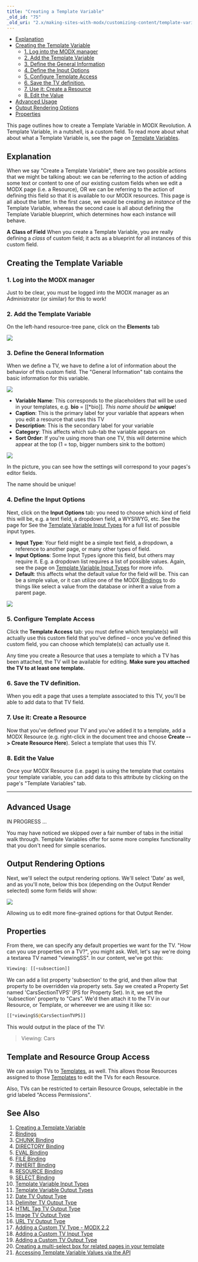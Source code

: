 ```yaml
---
title: "Creating a Template Variable"
_old_id: "75"
_old_uri: "2.x/making-sites-with-modx/customizing-content/template-variables/creating-a-template-variable"
---
```


- [Explanation](#explanation)
- [Creating the Template Variable](#creating-the-template-variable)
  - [1. Log into the MODX manager](#1-log-into-the-modx-manager)
  - [2. Add the Template Variable](#2-add-the-template-variable)
  - [3. Define the General Information](#3-define-the-general-information)
  - [4. Define the Input Options](#4-define-the-input-options)
  - [5. Configure Template Access](#5-configure-template-access)
  - [6. Save the TV definition.](#6-save-the-tv-definition)
  - [7. Use it: Create a Resource](#7-use-it-create-a-resource)
  - [8. Edit the Value](#8-edit-the-value)
- [Advanced Usage](#advanced-usage)
- [Output Rendering Options](#output-rendering-options)
- [Properties](#properties)
 


 This page outlines how to create a Template Variable in MODX Revolution. A Template Variable, in a nutshell, is a custom field. To read more about what about what a Template Variable is, see the page on [Template Variables](making-sites-with-modx/customizing-content/template-variables "Template Variables").

## Explanation

 When we say "Create a Template Variable", there are two possible actions that we might be talking about: we can be referring to the action of adding some text or content to one of our existing custom fields when we edit a MODX page (i.e. a Resource), OR we can be referring to the action of defining this field so that it is available to our MODX resources. This page is all about the latter. In the first case, we would be creating an _instance_ of the Template Variable, whereas the second case is all about defining the Template Variable blueprint, which determines how each instance will behave.

 **A Class of Field** 
 When you create a Template Variable, you are really defining a _class_ of custom field; it acts as a blueprint for all instances of this custom field. 

## Creating the Template Variable

### 1. Log into the MODX manager

 Just to be clear, you must be logged into the MODX manager as an Administrator (or similar) for this to work!

### 2. Add the Template Variable

 On the left-hand resource-tree pane, click on the **Elements** tab

 ![](download/attachments/18678061/MODx+Create+TV.png?version=1&modificationDate=1308130781000)

### 3. Define the General Information

 When we define a TV, we have to define a lot of information about the behavior of this custom field. The "General Information" tab contains the basic information for this variable.

 ![](download/attachments/18678061/create-tv-general1.png?version=1&modificationDate=1268850848000)

- **Variable Name**: This corresponds to the placeholders that will be used in your templates, e.g. **bio** = \[\[\*bio\]\]. _This name should be **unique**_!
- **Caption**: This is the primary label for your variable that appears when you edit a resource that uses this TV
- **Description**: This is the secondary label for your variable
- **Category**: This affects which sub-tab the variable appears on
- **Sort Order**: If you're using more than one TV, this will determine which appear at the top (1 = top, bigger numbers sink to the bottom)

 ![](download/attachments/18678061/MODX+__+Template+Variable_+bio-1.png?version=1&modificationDate=1308136915000)

 In the picture, you can see how the settings will correspond to your pages's editor fields.

 The name should be unique! 

### 4. Define the Input Options

 Next, click on the **Input Options** tab: you need to choose which kind of field this will be, e.g. a text field, a dropdown field, a WYSIWYG, etc. See the page for See the [Template Variable Input Types](making-sites-with-modx/customizing-content/template-variables/template-variable-input-types "Template Variable Input Types") for a full list of possible input types.

- **Input Type**: Your field might be a simple text field, a dropdown, a reference to another page, or many other types of field.
- **Input Options**: Some Input Types ignore this field, but others may require it. E.g. a dropdown list requires a list of possible values. Again, see the page on [Template Variable Input Types](making-sites-with-modx/customizing-content/template-variables/template-variable-input-types "Template Variable Input Types") for more info.
- **Default**: this affects what the default value for the field will be. This can be a simple value, or it can utilize one of the MODX [Bindings](making-sites-with-modx/customizing-content/template-variables/bindings "Bindings") to do things like select a value from the database or inherit a value from a parent page.

 ![](download/attachments/18678061/create-tv-rendopt1.png?version=1&modificationDate=1268850855000)

### 5. Configure Template Access

 Click the **Template Access** tab: you must define which template(s) will actually use this custom field that you've defined – once you've defined this custom field, you can choose which template(s) can actually use it.

 Any time you create a Resource that uses a template to which a TV has been attached, the TV will be available for editing. **Make sure you attached the TV to at least one template.**

### 6. Save the TV definition.

 When you edit a page that uses a template associated to this TV, you'll be able to add data to that TV field.

### 7. Use it: Create a Resource

 Now that you've defined your TV and you've added it to a template, add a MODX Resource (e.g. right-click in the document tree and choose **Create --> Create Resource Here**). Select a template that uses this TV.

### 8. Edit the Value

 Once your MODX Resource (i.e. page) is using the template that contains your template variable, you can add data to this attribute by clicking on the page's "Template Variables" tab.

- - - - - -

## Advanced Usage

 IN PROGRESS ...

 You may have noticed we skipped over a fair number of tabs in the initial walk through. Template Variables offer for some more complex functionality that you don't need for simple scenarios.

## Output Rendering Options

 Next, we'll select the output rendering options. We'll select 'Date' as well, and as you'll note, below this box (depending on the Output Render selected) some form fields will show:

 ![](download/attachments/18678061/create-tv-outtype1.png?version=1&modificationDate=1268850851000)

 Allowing us to edit more fine-grained options for that Output Render.

## Properties

 From there, we can specify any default properties we want for the TV. "How can you use properties on a TV?", you might ask. Well, let's say we're doing a textarea TV named "viewingSS". In our content, we've got this:

 ``` php 
Viewing: [[+subsection]]

```

 We can add a list property 'subsection' to the grid, and then allow that property to be overridden via property sets. Say we created a Property Set named 'CarsSectionTVPS' (PS for Property Set). In it, we set the 'subsection' property to "Cars". We'd then attach it to the TV in our Resource, or Template, or whereever we are using it like so:

 ``` php 
[[*viewingSS@CarsSectionTVPS]]
```

 This would output in the place of the TV:

> Viewing: Cars

## Template and Resource Group Access

 We can assign TVs to [Templates](making-sites-with-modx/structuring-your-site/templates "Templates"), as well. This allows those Resources assigned to those [Templates](making-sites-with-modx/structuring-your-site/templates "Templates") to edit the TVs for each Resource.

 Also, TVs can be restricted to certain Resource Groups, selectable in the grid labeled "Access Permissions".

## See Also

1. [Creating a Template Variable](making-sites-with-modx/customizing-content/template-variables/creating-a-template-variable)
2. [Bindings](making-sites-with-modx/customizing-content/template-variables/bindings)
3. [CHUNK Binding](making-sites-with-modx/customizing-content/template-variables/bindings/chunk-binding)
4. [DIRECTORY Binding](making-sites-with-modx/customizing-content/template-variables/bindings/directory-binding)
5. [EVAL Binding](making-sites-with-modx/customizing-content/template-variables/bindings/eval-binding)
6. [FILE Binding](making-sites-with-modx/customizing-content/template-variables/bindings/file-binding)
7. [INHERIT Binding](making-sites-with-modx/customizing-content/template-variables/bindings/inherit-binding)
8. [RESOURCE Binding](making-sites-with-modx/customizing-content/template-variables/bindings/resource-binding)
9. [SELECT Binding](making-sites-with-modx/customizing-content/template-variables/bindings/select-binding)
10. [Template Variable Input Types](making-sites-with-modx/customizing-content/template-variables/template-variable-input-types)
11. [Template Variable Output Types](making-sites-with-modx/customizing-content/template-variables/template-variable-output-types)
12. [Date TV Output Type](making-sites-with-modx/customizing-content/template-variables/template-variable-output-types/date-tv-output-type)
13. [Delimiter TV Output Type](making-sites-with-modx/customizing-content/template-variables/template-variable-output-types/delimiter-tv-output-type)
14. [HTML Tag TV Output Type](making-sites-with-modx/customizing-content/template-variables/template-variable-output-types/html-tag-tv-output-type)
15. [Image TV Output Type](making-sites-with-modx/customizing-content/template-variables/template-variable-output-types/image-tv-output-type)
16. [URL TV Output Type](making-sites-with-modx/customizing-content/template-variables/template-variable-output-types/url-tv-output-type)
17. [Adding a Custom TV Type - MODX 2.2](making-sites-with-modx/customizing-content/template-variables/adding-a-custom-tv-type-modx-2.2)
18. [Adding a Custom TV Input Type](making-sites-with-modx/customizing-content/template-variables/adding-a-custom-tv-input-type)
19. [Adding a Custom TV Output Type](making-sites-with-modx/customizing-content/template-variables/adding-a-custom-tv-output-type)
20. [Creating a multi-select box for related pages in your template](making-sites-with-modx/customizing-content/template-variables/creating-a-multi-select-box-for-related-pages-in-your-template)
21. [Accessing Template Variable Values via the API](making-sites-with-modx/customizing-content/template-variables/accessing-template-variable-values-via-the-api)